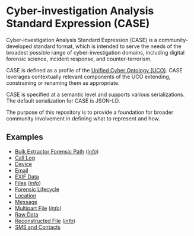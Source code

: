# Cyber-investigation Analysis Standard Expression (CASE)

Cyber-investigation Analysis Standard Expression (CASE) is a community-developed standard format, which is intended to serve the needs of the broadest possible range of cyber-investigation domains, including digital forensic science, incident response, and counter-terrorism. 

CASE is defined as a profile of the [Unified Cyber Ontology (UCO)](https://ucoproject.github.io/uco/). CASE leverages contextually relevant components of the UCO extending, constraining or renaming them as appropriate.

CASE is specified at a semantic level and supports various serializations. The default serialization for CASE is JSON-LD.

The purpose of this repository is to provide a foundation for broader community involvement in defining what to represent and how.


## Examples
- [Bulk Extractor Forensic Path](https://github.com/casework/case/tree/master/examples/bulk_extractor_forensic_path.json) (*[info](examples/bulk_extractor_forensic_path.md)*)
- [Call Log](https://github.com/casework/case/tree/master/examples/call_log.json)
- [Device](https://github.com/casework/case/tree/master/examples/device.json)
- [Email](https://github.com/casework/case/tree/master/examples/email.json)
- [EXIF Data](https://github.com/casework/case/tree/master/examples/exif_data.json)
- [Files](https://github.com/casework/case/tree/master/examples/file.json) (*[info](examples/file.md)*)
- [Forensic Lifecycle](https://github.com/casework/case/tree/master/examples/forensic_lifecycle.json)
- [Location](https://github.com/casework/case/tree/master/examples/location.json)
- [Message](https://github.com/casework/case/tree/master/examples/message.json)
- [Multipart File](https://github.com/casework/case/tree/master/examples/multipart_file.json) (*[info](examples/multipart_file.md)*)
- [Raw Data](https://github.com/casework/case/tree/master/examples/raw_data.json)
- [Reconstructed File](https://github.com/casework/case/tree/master/examples/reconstructed_file.json) (*[info](examples/reconstructed_file.md)*)
- [SMS and Contacts](https://github.com/casework/case/tree/master/examples/sms_and_contacts.json)
